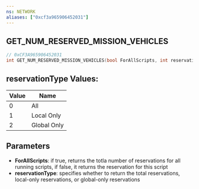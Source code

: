 ```yaml
---
ns: NETWORK
aliases: ["0xcf3a965906452031"]
---
```

## GET_NUM_RESERVED_MISSION_VEHICLES

```c
// 0xCF3A965906452031
int GET_NUM_RESERVED_MISSION_VEHICLES(bool ForAllScripts, int reservationType);
```

## reservationType Values:
| Value | Name |
| --- | --- |
| 0 | All |
| 1 | Local Only |
| 2 | Global Only |


## Parameters
* **ForAllScripts**: if true, returns the totla number of reservations for all running scripts, if false, it returns the reservation for this script
* **reservationType**: specifies whether to return the total reservations, local-only reservations, or global-only reservations
